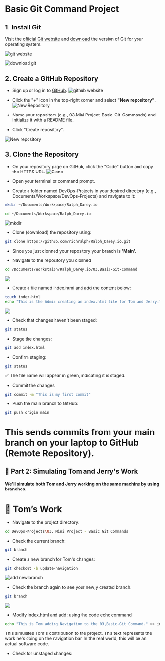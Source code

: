 # Basic Git Command Project

## 1. Install Git

Visit the [official Git website](https://git-scm.com/) and [download](https://git-scm.com/downloads/win) the version of Git for your operating system.

![git website](./img/1.git-websit.png)

![download git](./img/2.downlod-git.png)

## 2. Create a GitHub Repository

- Sign up or log in to [GitHub](https://github.com/).
![github website](./img/3.github.png)

- Click the "+" icon in the top-right corner and select **"New repository"**.
![New Repository](./img/4.repository.png)

- Name your repository (e.g., 03.Mini Project-Basic-Git-Commands) and initialize it with a README file.

- Click "Create repository".

![New repository](./img/5.new-repo.png)

## 3. Clone the Repository

- On your repository page on GitHub, click the "Code" button and copy the HTTPS URL.
![Clone](./img/6.clone.png)

- Open your terminal or command prompt.

- Create a folder named DevOps-Projects in your desired directory (e.g., Documents/Workspace/DevOps-Projects) and navigate to it:
```bash
mkdir ~/Documents/Workspace/Ralph_Darey.io

cd ~/Documents/Workspace/Ralph_Darey.io
```
![mkdir](./img/7.mkdir.png)

- Clone (download) the repository using:

```bash
git clone https://github.com/richralph/Ralph_Darey.io.git
```
- Since you just clonned your repository your branch is **'Main'.**

- Navigate to the repository you clonned

```bash 
cd /Documents/Workstaion/Ralph_Darey.io/03.Basic-Git-Command
```
![](./img/9.created-repo.png)

- Create a file named index.html and add the content below:

```bash
touch index.html
echo "This is the Admin creating an index.html file for Tom and Jerry." >> index.html
```
![](./img/10.touch-html.png)

- Check that changes haven't been staged:

```bash 
git status
```

- Stage the changes:

```bash
git add index.html
```

- Confirm staging:

```bash
git status
```

✅ The file name will appear in green, indicating it is staged.

- Commit the changes:
 ```bash
 git commit -m "This is my first commit"
 ```

 - Push the main branch to GitHub:
 ```bash
 git push origin main
 ```

 # This sends commits from your main branch on your laptop to GitHub (Remote Repository).

 ## 👥 Part 2: Simulating Tom and Jerry's Work

 #### We'll simulate both Tom and Jerry working on the same machine by using branches.

# 🧑 Tom’s Work

- Navigate to the project directory:

```bash
cd DevOps-Projects\03. Mini Project - Basic Git Commands
```
- Check the current branch:
```bash
git branch
```

- Create a new branch for Tom's changes:
```bash
git checkout -b update-navigation
```
![add new branch](./img/11.new-branch.png)

- Check the branch again to see your new;y created branch.
```bash
git branch
```
![](./img/12.update-branch.png)

- Modify index.html and add:
using the code echo command

```bash
echo "This is Tom adding Navigation to the 03,Basic-Git_Command." >> index.html
```

This simulates Tom's contribution to the project. This text represents the work he's doing on the navigation bar. In the real world, this will be an actual software code.

- Check for unstaged changes:
